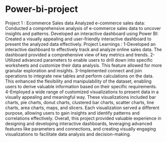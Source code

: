 # Power-bi-project
Project 1 : Ecommerce Sales data
Analyzed e-commerce sales data: Conducted a comprehensive analysis of e-commerce sales data to uncover insights and patterns.
Developed an interactive dashboard using Power BI: Created a visually appealing and user-friendly interactive dashboard to present the analyzed data effectively.
Project Learnings :
1-Developed an interactive dashboard to effectively track and analyze online sales data. The dashboard provided a comprehensive view of key metrics and trends.
2-Utilized advanced parameters to enable users to drill down into specific worksheets and customize their data analysis. This feature allowed for more granular exploration and insights.
3-Implemented connect and join operations to integrate new tables and perform calculations on the data. This enhanced the flexibility and manipulability of the dataset, enabling users to derive valuable information based on their specific requirements.
4-Employed a wide range of customized visualizations to present data in a visually appealing and meaningful way. These visualizations included bar charts, pie charts, donut charts, clustered bar charts, scatter charts, line charts, area charts, maps, and slicers. Each visualization served a different purpose, allowing users to gain insights and identify patterns and correlations effectively.
Overall, this project provided valuable experience in designing and developing interactive dashboards, leveraging advanced features like parameters and connections, and creating visually engaging visualizations to facilitate data analysis and decision-making.
